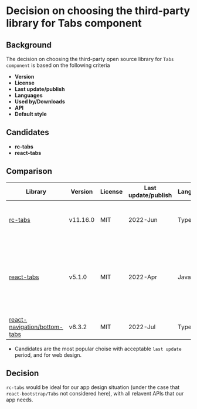 # Decision on choosing the third-party library for Tabs component

## Background
The decision on choosing the third-party open source library for `Tabs component` is based on the following criteria

- **Version**
- **License**
- **Last update/publish**
- **Languages**
- **Used by/Downloads**
- **API**
- **Default style**


## Candidates
- **rc-tabs**
- **react-tabs**

## Comparison

| Library | Version | License | Last update/publish | Languages | Used by/Downloads | API | Default style | 
| --------- | ---------- | --------- | ---------- | ---------- | ---------- |--------- | ----------------- |
| [rc-tabs](https://github.com/react-component/tabs) | v11.16.0 | MIT | 2022-Jun | TypeScript | 155k users | API types are sufficient for our app design| |
| [react-tabs](https://github.com/reactjs/react-tabs) | v5.1.0 | MIT | 2022-Apr | JavaScript | 24.6k users | react-tabs consists of 4 components which all need to be used together | react-tabs does not include any style loading by default |    
| [react-navigation/bottom-tabs](https://github.com/react-navigation/react-navigation/tree/main/packages/bottom-tabs) | v6.3.2 | MIT | 2022-Jul| TypeScript | 300k/week | mainly for iOS design |  |

- Candidates are the most popular choise with acceptable `last update` period, and for web design.

## Decision
`rc-tabs` would be ideal for our app design situation (under the case that `react-bootstrap/Tabs` not considered here), with all relavent APIs that our app needs.
  